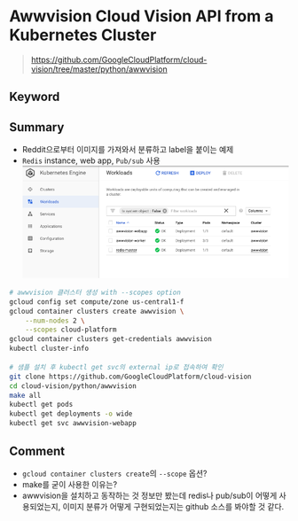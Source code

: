 # Awwvision Cloud Vision API from a Kubernetes Cluster
> https://github.com/GoogleCloudPlatform/cloud-vision/tree/master/python/awwvision

## Keyword

## Summary
- Reddit으로부터 이미지를 가져와서 분류하고 label을 붙이는 예제
- `Redis` instance, web app, `Pub/sub` 사용
![./images/awwvision_sample.png](./images/awwvision_sample.png)

~~~bash
# awwvision 클러스터 생성 with --scopes option
gcloud config set compute/zone us-central1-f
gcloud container clusters create awwvision \
    --num-nodes 2 \
    --scopes cloud-platform
gcloud container clusters get-credentials awwvision
kubectl cluster-info

# 샘플 설치 후 kubectl get svc의 external ip로 접속하여 확인
git clone https://github.com/GoogleCloudPlatform/cloud-vision
cd cloud-vision/python/awwvision
make all
kubectl get pods
kubectl get deployments -o wide
kubectl get svc awwvision-webapp
~~~

## Comment
- `gcloud container clusters create`의 `--scope` 옵션?
- make를 굳이 사용한 이유는?
- awwvision을 설치하고 동작하는 것 정보만 봤는데 redis나 pub/sub이 어떻게 사용되었는지, 이미지 분류가 어떻게 구현되었는지는 github 소스를 봐야할 것 같다.
